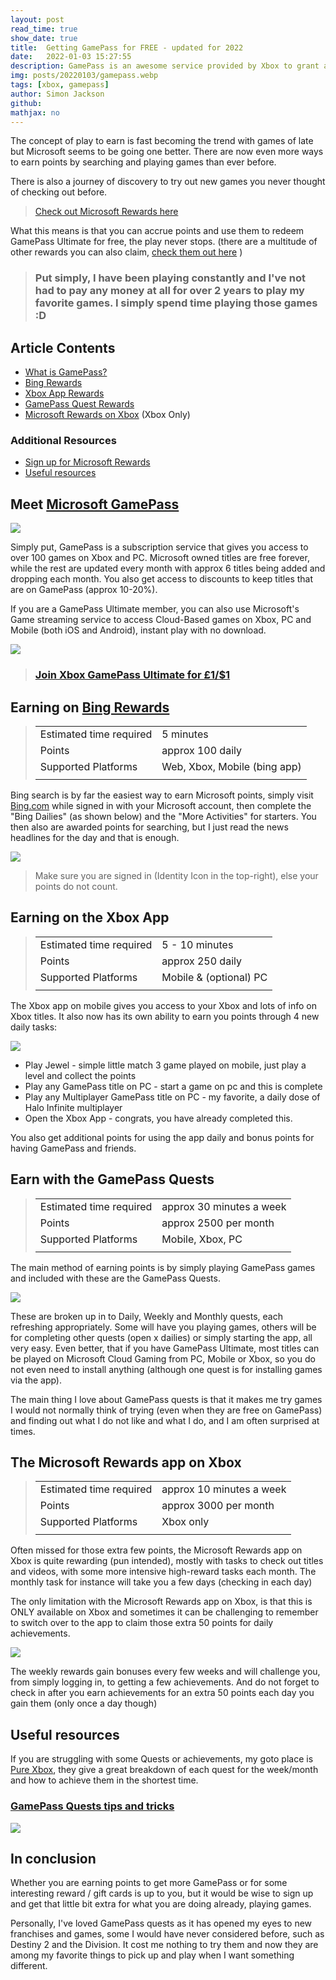 ```yaml
---
layout: post
read_time: true
show_date: true
title:  Getting GamePass for FREE - updated for 2022
date:   2022-01-03 15:27:55
description: GamePass is an awesome service provided by Xbox to grant access to 100's of games. However, most don't know it is possible to keep it for free with just a little play!
img: posts/20220103/gamepass.webp
tags: [xbox, gamepass]
author: Simon Jackson
github:  
mathjax: no
---
```


The concept of play to earn is fast becoming the trend with games of late but Microsoft seems to be going one better.  There are now even more ways to earn points by searching and playing games than ever before. 

There is also a journey of discovery to try out new games you never thought of checking out before.

> [Check out Microsoft Rewards here](https://www.microsoft.com/en-gb/rewards)

What this means is that you can accrue points and use them to redeem GamePass Ultimate for free, the play never stops. (there are a multitude of other rewards you can also claim, [check them out here](https://www.microsoft.com/en-gb/rewards) )

> ### Put simply, I have been playing constantly and I've not had to pay any money at all for over 2 years to play my favorite games. I simply spend time playing those games :D

## Article Contents

* [What is GamePass?](#meet-microsoft-gamepass)
* [Bing Rewards](#earning-on-bing-rewards)
* [Xbox App Rewards](#earning-on-the-xbox-app)
* [GamePass Quest Rewards](#earn-with-the-gamepass-quests)
* [Microsoft Rewards on Xbox](#the-microsoft-rewards-app-on-xbox) (Xbox Only)

### Additional Resources

* [Sign up for Microsoft Rewards](https://www.microsoft.com/en-gb/rewards)
* [Useful resources](#useful-resources)

## Meet [Microsoft GamePass](https://www.xbox.com/en-GB/xbox-game-pass)

[![](https://thegeekiverse.com/wp-content/uploads/2020/03/xbox-gamepass.jpg)](https://www.xbox.com/en-GB/xbox-game-pass)

Simply put, GamePass is a subscription service that gives you access to over 100 games on Xbox and PC.  Microsoft owned titles are free forever, while the rest are updated every month with approx 6 titles being added and dropping each month.
You also get access to discounts to keep titles that are on GamePass (approx 10-20%).

If you are a GamePass Ultimate member, you can also use Microsoft's Game streaming service to access Cloud-Based games on Xbox, PC and Mobile (both iOS and Android), instant play with no download.

![](https://www.satyrnet.it/wp-content/uploads/bfi_thumb/Xbox-Cloud-Gaming-in-arrivo-in-Beta-3d3q10f95gy3x9e6m44etc.jpg)

> ### [Join Xbox GamePass Ultimate for £1/$1](https://www.xbox.com/en-GB/xbox-game-pass#join)

## Earning on [Bing Rewards](https://www.bing.com/)

> |||
> |-|-|
> |Estimated time required | 5 minutes |
> |Points| approx 100 daily|
> |Supported Platforms| Web, Xbox, Mobile (bing app) |
> |||

Bing search is by far the easiest way to earn Microsoft points, simply visit [Bing.com](https://www.bing.com/) while signed in with your Microsoft account, then complete the "Bing Dailies" (as shown below) and the "More Activities" for starters.  You then also are awarded points for searching, but I just read the news headlines for the day and that is enough.

![](/assets/img/posts/20220103/01_BingRewards.jpg)

> Make sure you are signed in (Identity Icon in the top-right), else your points do not count.

## Earning on the Xbox App

> |||
> |-|-|
> |Estimated time required | 5 - 10 minutes |
> |Points| approx 250 daily|
> |Supported Platforms| Mobile & (optional) PC |
> |||

The Xbox app on mobile gives you access to your Xbox and lots of info on Xbox titles.  It also now has its own ability to earn you points through 4 new daily tasks:

![](/assets/img/posts/20220103/02_XboxAppRewards.jpg)

* Play Jewel - simple little match 3 game played on mobile, just play a level and collect the points
* Play any GamePass title on PC - start a game on pc and this is complete
* Play any Multiplayer GamePass title on PC - my favorite, a daily dose of Halo Infinite multiplayer
* Open the Xbox App - congrats, you have already completed this.

You also get additional points for using the app daily and bonus points for having GamePass and friends.

## Earn with the GamePass Quests

> |||
> |-|-|
> |Estimated time required | approx 30 minutes a week |
> |Points| approx 2500 per month|
> |Supported Platforms| Mobile, Xbox, PC |
> |||

The main method of earning points is by simply playing GamePass games and included with these are the GamePass Quests.

![](/assets/img/posts/20220103/03_GamePassRewards.jpg)

These are broken up in to Daily, Weekly and Monthly quests, each refreshing appropriately.  Some will have you playing games, others will be for completing other quests (open x dailies) or simply starting the app, all very easy.
Even better, that if you have GamePass Ultimate, most titles can be played on Microsoft Cloud Gaming from PC, Mobile or Xbox, so you do not even need to install anything (although one quest is for installing games via the app).

The main thing I love about GamePass quests is that it makes me try games I would not normally think of trying (even when they are free on GamePass) and finding out what I do not like and what I do, and I am often surprised at times.

## The Microsoft Rewards app on Xbox

> |||
> |-|-|
> |Estimated time required | approx 10 minutes a week |
> |Points| approx 3000 per month|
> |Supported Platforms| Xbox only |
> |||

Often missed for those extra few points, the Microsoft Rewards app on Xbox is quite rewarding (pun intended), mostly with tasks to check out titles and videos, with some more intensive high-reward tasks each month.  The monthly task for instance will take you a few days (checking in each day)

The only limitation with the Microsoft Rewards app on Xbox, is that this is ONLY available on Xbox and sometimes it can be challenging to remember to switch over to the app to claim those extra 50 points for daily achievements.

![](/assets/img/posts/20220103/04_Xbox_Rewards.png)

The weekly rewards gain bonuses every few weeks and will challenge you, from simply logging in, to getting a few achievements.  And do not forget to check in after you earn achievements for an extra 50 points each day you gain them (only once a day though)

## Useful resources

If you are struggling with some Quests or achievements, my goto place is [Pure Xbox](https://www.purexbox.com/tags/xbox-game-pass-quests), they give a great breakdown of each quest for the week/month and how to achieve them in the shortest time.

### [GamePass Quests tips and tricks](https://www.purexbox.com/tags/xbox-game-pass-quests)

[![](https://images.purexbox.com/996fa2573f855/xbox-game-pass-quests-december-2021.large.jpg)](https://www.purexbox.com/tags/xbox-game-pass-quests)

## In conclusion

Whether you are earning points to get more GamePass or for some interesting reward / gift cards is up to you, but it would be wise to sign up and get that little bit extra for what you are doing already, playing games.

Personally, I've loved GamePass quests as it has opened my eyes to new franchises and games, some I would have never considered before, such as Destiny 2 and the Division.  It cost me nothing to try them and now they are among my favorite things to pick up and play when I want something different.